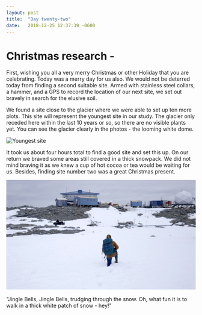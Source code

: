 ```yaml
---
layout: post
title:  "Day twenty-two"
date:   2018-12-25 12:37:39 -0600
---
```

# Christmas research - 
First, wishing you all a very merry Christmas or other Holiday that you are celebrating. Today was a merry day for us also. We would not be deterred today from finding a second suitable site. Armed with stainless steel collars, a hammer, and a GPS to record the location of our next site, we set out bravely in search for the elusive soil.

We found a site close to the glacier where we were able to set up ten more plots. This site will represent the youngest site in our study. The glacier only receded here within the last 10 years or so, so there are no visible plants yet. You can see the glacier clearly in the photos - the looming white dome.

![Youngest site](/assets/blog_photos/181225/181225.jpg)

It took us about four hours total to find a good site and set this up. On our return we braved some areas still covered in a thick snowpack. We did not mind braving it as we knew a cup of hot cocoa or tea would be waiting for us. Besides, finding site number two was a great Christmas present.

![Trudging through the snow](/assets/blog_photos/181225/20181225_posthole.jpg)

"Jingle Bells, Jingle Bells, trudging through the snow. Oh, what fun it is to walk in a thick white patch of snow - hey!"
